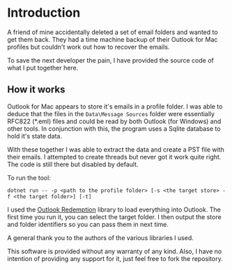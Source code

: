# Introduction

A friend of mine accidentally deleted a set of email folders and wanted to get them back. They had a time machine backup of their Outlook for Mac profiles but couldn't work out how to recover the emails.

To save the next developer the pain, I have provided the source code of what I put together here.

## How it works

Outlook for Mac appears to store it's emails in a profile folder. I was able to deduce that the files in the `Data\Message Sources` folder were essentially RFC822 (*.eml) files and could be read by both Outlook (for Windows) and other tools. 
In conjunction with this, the program uses a Sqlite database to hold it's state data. 

With these together I was able to extract the data and create a PST file with their emails. I attempted to create threads but never got it work quite right. The code is still there but disabled by default.

To run the tool:

```batch
dotnet run -- -p <path to the profile folder> [-s <the target store> -f <the target folder>] [-t]
```

I used the [Outlook Redemption](http://www.dimastr.com/redemption/home.htm) library to load everything into Outlook. The first time you run it, you can select the target folder. I then output the store and folder identifiers so you can pass them in next time.

A general thank you to the authors of the various libraries I used.

This software is provided without any warranty of any kind. Also, I have no intention of providing any support for it, just feel free to fork the repository.